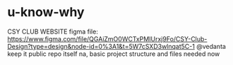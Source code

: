 # u-know-why
CSY CLUB WEBSITE
figma file:   https://www.figma.com/file/QGAiZmO0WCTxPMIUrxj9Fo/CSY-Club-Design?type=design&node-id=0%3A1&t=5W7cSXD3wlnqat5C-1
@vedanta keep it public repo itself na, basic project structure and files needed now
